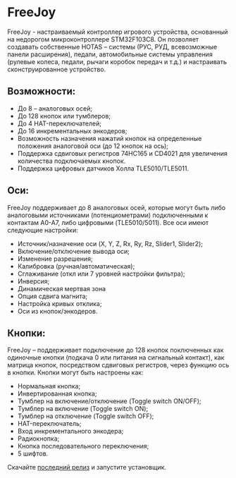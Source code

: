 # FreeJoy
FreeJoy - настраиваемый контроллер игрового устройства, основанный на недорогом микроконтроллере STM32F103C8. Он позволяет создавать собственные HOTAS – системы (РУС, РУД, всевозможные панели расширения), педали, автомобильные системы управления (рулевые колеса, педали, рычаги коробок передач и т.д.) и настраивать сконструированное устройство.

## Возможности:
* До 8 – аналоговых осей;
* До 128 кнопок или тумблеров;
* До 4 HAT-переключателей;
* До 16 инкрементальных энкодеров;
* Возможность назначения нажатий кнопок на определенные положения аналоговой оси (до 12 кнопок на ось);
* Поддержка сдвиговых регистров 74HC165 и CD4021 для увеличения количества подключаемых кнопок.
* Поддержка цифровых датчиков Холла TLE5010/TLE5011.

## Оси:
FreeJoy поддерживает до 8 аналоговых осей, которые могут быть либо аналоговыми источниками (потенциометрами) подключенными к контактам A0-A7, либо цифровыми (TLE5010/5011). Все оси имеют следующие настройки:
* Источник/назначение оси (X, Y, Z, Rx, Ry, Rz, Slider1, Slider2);
* Включение/отключение вывода оси;
* Изменение разрешения;
* Калибровка (ручная/автоматическая);
* Сглаживание (откл или 7 уровней настройки фильтра);
* Инверсия;
* Динамическая мертвая зона
* Опция сдвига магнита;
* Настройка кривых отклика;
* Оси из кнопок/энкодеров.

## Кнопки:
FreeJoy – поддерживает подключение до 128 кнопок поключенных как одиночные кнопки (подкача 0 или питания на сигнальный контакт), как матрица кнопок, посредством сдвиговых регистров, через функцию ось в кнопки. Кнопки могут быть настроены как:
* Нормальная кнопка;
* Инвертированная кнопка;
* Тумблер на включение/отключение (Toggle switch ON/OFF);
* Тумблер на включение (Toggle switch ON);
* Тумблер на отключение (Toggle switch OFF);
* HAT-переключатель;
* Вход инкрементального энкодера;
* Радиокнопка;
* Кнопка последовательного переключения;
* 5 шифтов.


Скачайте [последний релиз](https://github.com/FreeJoy-Team/FreeJoy/releases) и запустите установщик.
